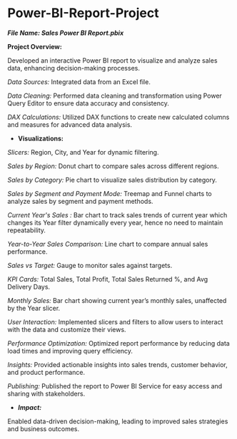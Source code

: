 # Power-BI-Report-Project
**_File Name: Sales Power BI Report.pbix_**

**Project Overview:**

Developed an interactive Power BI report to visualize and analyze sales data, enhancing decision-making processes.

_Data Sources:_ Integrated data from an Excel file.

_Data Cleaning:_ Performed data cleaning and transformation using Power Query Editor to ensure data accuracy and consistency.

_DAX Calculations:_ Utilized DAX functions to create new calculated columns and measures for advanced data analysis.

* **Visualizations:**
  
_Slicers:_ Region, City, and Year for dynamic filtering.

_Sales by Region:_ Donut chart to compare sales across different regions.

_Sales by Category:_ Pie chart to visualize sales distribution by category.

_Sales by Segment and Payment Mode:_ Treemap and Funnel charts to analyze sales by segment and payment methods.

_Current Year's Sales :_ Bar chart to track sales trends of current year which changes its Year filter dynamically every year, hence no need to maintain repeatability.

_Year-to-Year Sales Comparison:_ Line chart to compare annual sales performance.

_Sales vs Target:_ Gauge to monitor sales against targets.

_KPI Cards:_ Total Sales, Total Profit, Total Sales Returned %, and Avg Delivery Days.

_Monthly Sales:_ Bar chart showing current year’s monthly sales, unaffected by the Year slicer.

_User Interaction:_ Implemented slicers and filters to allow users to interact with the data and customize their views.

_Performance Optimization:_ Optimized report performance by reducing data load times and improving query efficiency.

_Insights:_ Provided actionable insights into sales trends, customer behavior, and product performance.

_Publishing:_ Published the report to Power BI Service for easy access and sharing with stakeholders.

* **_Impact:_**

Enabled data-driven decision-making, leading to improved sales strategies and business outcomes.
